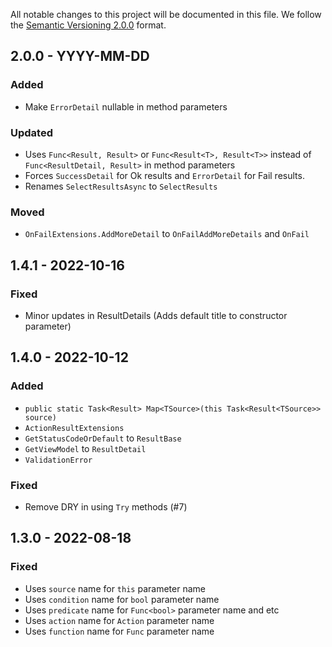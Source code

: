 All notable changes to this project will be documented in this file. We follow
the [Semantic Versioning 2.0.0](http://semver.org/) format.

## 2.0.0 - YYYY-MM-DD

### Added

- Make `ErrorDetail` nullable in method parameters

### Updated

- Uses `Func<Result, Result>` or `Func<Result<T>, Result<T>>` instead of `Func<ResultDetail, Result>` in method parameters
- Forces `SuccessDetail` for Ok results and `ErrorDetail` for Fail results.
- Renames `SelectResultsAsync` to `SelectResults`

### Moved

- `OnFailExtensions.AddMoreDetail` to `OnFailAddMoreDetails` and `OnFail`

## 1.4.1 - 2022-10-16

### Fixed

- Minor updates in ResultDetails (Adds default title to constructor parameter)

## 1.4.0 - 2022-10-12

### Added

- `public static Task<Result> Map<TSource>(this Task<Result<TSource>> source)`
- `ActionResultExtensions`
- `GetStatusCodeOrDefault` to `ResultBase`
- `GetViewModel` to `ResultDetail`
- `ValidationError`

### Fixed

- Remove DRY in using `Try` methods (#7)

## 1.3.0 - 2022-08-18

### Fixed

- Uses `source` name for `this` parameter name
- Uses `condition` name for `bool` parameter name
- Uses `predicate` name for `Func<bool>` parameter name and etc
- Uses `action` name for `Action` parameter name
- Uses `function` name for `Func` parameter name